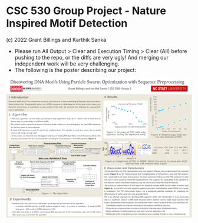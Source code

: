 # CSC 530 Group Project - Nature Inspired Motif Detection
(c) 2022 Grant Billings and Karthik Sanka  

* Please run All Output > Clear and Execution Timing > Clear (All) before pushing to the repo, or the diffs are very ugly! And merging our independent work will be very challenging.  
* The following is the poster describing our project:
  
![Poster of Our project](pso.png)

